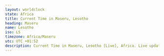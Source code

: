 ```yaml
---
layout: worldclock
state: Africa
title: Current Time in Maseru, Lesotho
heading: Maseru
name: Lesotho
iso: LS
timezone: Africa/Maseru
utc: UTC +01:52
description: Current Time in Maseru, Lesotho [Live], Africa. Live update now time in Maseru, timezone Africa/Maseru, UTC +01:52, Country ISO code & Current Local Time.
---
```


